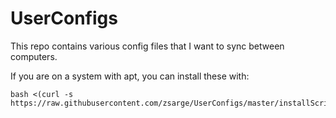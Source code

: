 # UserConfigs
This repo contains various config files that I want to sync between computers.

If you are on a system with apt, you can install these with:

```
bash <(curl -s https://raw.githubusercontent.com/zsarge/UserConfigs/master/installScripts.sh)
```
